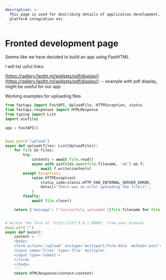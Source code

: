 ```yaml
---
description: >-
  This page is used for describing details of application development, cross
  platform integration etc
---
```


# Fronted development page

Seems like we have decided to build an app using FastHTML&#x20;

I will list usful links:

[https://gallery.fastht.ml/widgets/pdf/display/](https://gallery.fastht.ml/widgets/pdf/display/) -- example with pdf display, might be useful for our app&#x20;

Working examples for uploading files&#x20;

```python
from fastapi import FastAPI, UploadFile, HTTPException, status
from fastapi.responses import HTMLResponse
from typing import List
import aiofiles

app = FastAPI()


@app.post('/upload')
async def upload(files: List[UploadFile]):
    for file in files:
        try:
            contents = await file.read()
            async with aiofiles.open(file.filename, 'wb') as f:
                await f.write(contents)
        except Exception:
            raise HTTPException(
                status_code=status.HTTP_500_INTERNAL_SERVER_ERROR,
                detail='There was an error uploading the file(s)',
            )
        finally:
            await file.close()

    return {'message': f'Successfuly uploaded {[file.filename for file in files]}'}


# Access the form at 'http://127.0.0.1:8000/' from your browser
@app.get('/')
async def main():
    content = '''
    <body>
    <form action='/upload' enctype='multipart/form-data' method='post'>
    <input name='files' type='file' multiple>
    <input type='submit'>
    </form>
    </body>
    '''
    return HTMLResponse(content=content)



```

